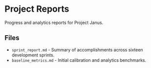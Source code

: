 # Project Reports

Progress and analytics reports for Project Janus.

## Files

- `sprint_report.md` - Summary of accomplishments across sixteen development sprints.
- `baseline_metrics.md` - Initial calibration and analytics benchmarks.
